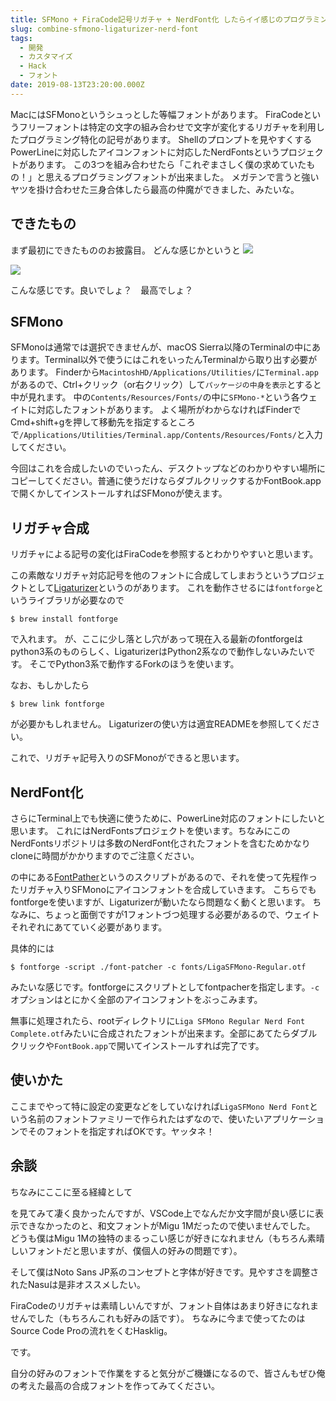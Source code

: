 ```yaml
---
title: SFMono + FiraCode記号リガチャ + NerdFont化 したらイイ感じのプログラミングフォントが爆誕した
slug: combine-sfmono-ligaturizer-nerd-font
tags:
  - 開発
  - カスタマイズ
  - Hack
  - フォント
date: 2019-08-13T23:20:00.000Z
---
```

MacにはSFMonoというシュっとした等幅フォントがあります。
FiraCodeというフリーフォントは特定の文字の組み合わせで文字が変化するリガチャを利用したプログラミング特化の記号があります。
Shellのプロンプトを見やすくするPowerLineに対応したアイコンフォントに対応したNerdFontsというプロジェクトがあります。
この3つを組み合わせたら「これぞまさしく僕の求めていたもの！」と思えるプログラミングフォントが出来ました。
メガテンで言うと強いヤツを掛け合わせた三身合体したら最高の仲魔ができました、みたいな。

## できたもの
まず最初にできたもののお披露目。
どんな感じかというと
![](https://lh3.googleusercontent.com/szlLnoEn24-Q0auSfzB5MY4bnmENbq5HOO7Mo3oF2xfU-rs-TsB3tl568r17Z_GW1YsUoW2kj15D8adyExTnQcYPvco4Zy_MUPLXsiqTCJ6sjnCJCXVY7HPK7FVcWhBGM6EztFVfcfecZ37gkYvqYxnHWGjA2PDgSgFoDqHmuRRlRgTgryWMTxRlqIwcjUTOmkrwlHpGCoBCgkcLePgDn0ZkV02pnSeqNs6JWL0xI7yh-y0Oz_PIgErEmrS4oGT4EB48KDiGsisBueEHb4t2wnp1yNZZwJ7vqQ6yRRJp23helQazPtgfBDXjf9W676K7buKb_FxpVUbqR4oGwIaE8SAcM6Z_F2pitQRdW7IzhlM2-4QVAqT_2mBqlnjNAHlSqtLOIK0qli47SQLvpA1MPObvwuSSMLhrbzRk8lk9ZBL-RlRYqBu-S_p_LfNaa2rVk3qsxRS4cch2ipP0bDQyyn7kvcfetEs60_7BTDrGnmTBJNoDUjFkhF-jlCNBHP3bgsl0qMryVtIKbZtpZg14Ec9v9_xkR_vswJQpm_Yz9CAohRCECSlw2y7kJ1dlHyKGy55VVlm9kGGlMGJJM9cWNGE2hfFuCk985HyXiYdMtVRuw9qixe5D1oSBQTyz8_FJG8gKQcKqz-lmUs0O7PHkmwKgX7EQvp0w5lxjvd9JXQvZ8o-jdCnGTA2v6MVLUyQyx6uO48CUeW1H-NcBaqVCHO1K=w1128-h396-no)

![](https://lh3.googleusercontent.com/CD6HSubSAi_H2DyhYivoApykH087en5NlE-fA9TrC3KZZZYWHOYX1ORKjhHgev50w1FSb1pa_kSJ5s-T3T2q8QkgN3H_mkiRfoeFr8KKaw7yH5LEi53ZQ3IwC0Yqd2bKywN2MS_Ucxk3k08I-e0vV_yVZrwB98XDs3XJx9oKAprnriLxalDstgRhm3-jQ2b8O75IK-XSH9KL1jSYgxTwnfmrJTIXuIZPJuPLwmxCROWW2pj5mV1TQoV6q5IU0srbIZ7sV0rMjeXHY47_YZO-5DTOMesm0nz2aq428rZZOEfx0UIZa5Dl2DrVhYqdaH5cXK_WLHzDd5Cu9fXxnqZicuRAQFagJ5wOiTQc8QaOakiIDiBLfE1ZWnCov8DQNIRBYY_LGnU7Mn-HoBkTFaY64kMVuhX6T4l9RtFKduEvn_KzrVIgFGich4iKjVYZAb3jpA4LWTFJ3CQeYIwSSaUVic_afhUnJPqCZFSg6g5ExwFylTHst9fgMtVSxx1L_0R8j26RWXx2EdnIT445QoVMiqyEV3a-rfUSBvw3VsH1lRlthkAfMbq6DwD57TPzE1ddgPqh0wpw3yJCZ2BeW32NjayyvshL5MwKCh6P8MJS00u2dq2hHlOff2KiPR3fKKfAznht_VwW31Mgxd_8VRcPAru9v1UXxF44lNZ1ZCWAfqgr7le1eVkTAlSzMpdJMkX6yhiSo6aVjCjAeRzbAG1THiHS=w1272-h672-no)

こんな感じです。良いでしょ？　最高でしょ？

## SFMono
SFMonoは通常では選択できませんが、macOS Sierra以降のTerminalの中にあります。Terminal以外で使うにはこれをいったんTerminalから取り出す必要があります。
Finderから`MacintoshHD/Applications/Utilities/`に`Terminal.app`があるので、Ctrl+クリック（or右クリック）して`パッケージの中身を表示`とすると中が見れます。
中の`Contents/Resources/Fonts/`の中に`SFMono-*`という各ウェイトに対応したフォントがあります。
よく場所がわからなければFinderで<key>Cmd</key>+<key>shift</key>+<key>g</key>を押して移動先を指定するところで`/Applications/Utilities/Terminal.app/Contents/Resources/Fonts/`と入力してください。

今回はこれを合成したいのでいったん、デスクトップなどのわかりやすい場所にコピーしてください。普通に使うだけならダブルクリックするかFontBook.appで開くかしてインストールすればSFMonoが使えます。

## リガチャ合成
リガチャによる記号の変化はFiraCodeを参照するとわかりやすいと思います。

<LinkCard url="https://github.com/tonsky/FiraCode" site-name="GitHub" title="tonsky/FiraCode" description="Monospaced font with programming ligatures. Contribute to tonsky/FiraCode development by creating an account on GitHub." image-url="https://avatars2.githubusercontent.com/u/285292?s=400&v=4" />

この素敵なリガチャ対応記号を他のフォントに合成してしまおうというプロジェクトとして[Ligaturizer](https://github.com/ToxicFrog/Ligaturizer)というのがあります。
これを動作させるには`fontforge`というライブラリが必要なので
```
$ brew install fontforge
```
で入れます。
が、ここに少し落とし穴があって現在入る最新のfontforgeはpython3系のものらしく、LigaturizerはPython2系なので動作しないみたいです。
そこでPython3系で動作するForkのほうを使います。

<LinkCard url="https://github.com/rojiani/Ligaturizer-2.0" site-name="GitHub" title="rojiani/Ligaturizer-2.0" description="Add ligatures to any coding font! Contribute to rojiani/Ligaturizer-2.0 development by creating an account on GitHub." image-url="https://avatars0.githubusercontent.com/u/2679686?s=400&v=4" />

なお、もしかしたら
```
$ brew link fontforge
```
が必要かもしれません。
Ligaturizerの使い方は適宜READMEを参照してください。

これで、リガチャ記号入りのSFMonoができると思います。

## NerdFont化
さらにTerminal上でも快適に使うために、PowerLine対応のフォントにしたいと思います。
これにはNerdFontsプロジェクトを使います。ちなみにこのNerdFontsリポジトリは多数のNerdFont化されたフォントを含むためかなりcloneに時間がかかりますのでご注意ください。

<LinkCard url="https://github.com/ryanoasis/nerd-fonts" site-name="GitHub" title="ryanoasis/nerd-fonts" description=":abcd: Iconic font aggregator, collection, and patcher. 40+ patched fonts, over 3,600 glyph/icons, includes popular collections such as Font Awesome &amp; fonts such as Hack - ryanoasis/nerd-fonts" image-url="https://avatars0.githubusercontent.com/u/8083459?s=400&v=4" />

の中にある[FontPather](https://github.com/ryanoasis/nerd-fonts#font-patcher)というのスクリプトがあるので、それを使って先程作ったリガチャ入りSFMonoにアイコンフォントを合成していきます。
こちらでもfontforgeを使いますが、Ligaturizerが動いたなら問題なく動くと思います。
ちなみに、ちょっと面倒ですが1フォントづつ処理する必要があるので、ウェイトそれぞれにあてていく必要があります。

具体的には
```
$ fontforge -script ./font-patcher -c fonts/LigaSFMono-Regular.otf
```
みたいな感じです。fontforgeにスクリプトとしてfontpacherを指定します。`-c`オプションはとにかく全部のアイコンフォントをぶっこみます。

無事に処理されたら、rootディレクトリに`Liga SFMono Regular Nerd Font Complete.otf`みたいに合成されたフォントが出来ます。全部にあてたらダブルクリックや`FontBook.app`で開いてインストールすれば完了です。

## 使いかた
ここまでやって特に設定の変更などをしていなければ`LigaSFMono Nerd Font`という名前のフォントファミリーで作られたはずなので、使いたいアプリケーションでそのフォントを指定すればOKです。ヤッタネ！

## 余談
ちなみにここに至る経緯として

<LinkCard url="https://qiita.com/delphinus/items/f472eb04ff91daf44274" site-name="Qiita" title="SF Mono を使って最高のプログラミング用フォントを作った話 - Qiita" description="みなさんターミナルは使ってますか？ Terminal.app？ iTerm2？ Hyper？ それとも他の何か？ それではフォントは何を使っていますか？ Menlo？ Consolas？ Ricty？ 今日はそんなお話です。 * ..." image-url="https://cdn.qiita.com/assets/qiita-fb-2887e7b4aad86fd8c25cea84846f2236.png" />

を見てみて凄く良かったんですが、VSCode上でなんだか文字間が良い感じに表示できなかったのと、和文フォントがMigu 1Mだったので使いませんでした。
どうも僕はMigu 1Mの独特のまるっこい感じが好きになれません（もちろん素晴しいフォントだと思いますが、僕個人の好みの問題です）。

そして僕はNoto Sans JP系のコンセプトと字体が好きです。見やすさを調整されたNasuは是非オススメしたい。

<LinkCard url="http://itouhiro.hatenablog.com/entry/20140917/font" site-name="itouhiroはてなブログ" title="Nasuフォント ： 見た目が似ている文字を判別しやすくするフリーフォント - itouhiroはてなブログ" description="Nasu（ナス）フォントを作成しました。" image-url="http://cdn-ak.f.st-hatena.com/images/fotolife/i/itouhiro/20140916/20140916224949.png" />

FiraCodeのリガチャは素晴しいんですが、フォント自体はあまり好きになれませんでした（もちろんこれも好みの話です）。
ちなみに今まで使ってたのはSource Code Proの流れをくむHasklig。

<LinkCard url="https://github.com/i-tu/Hasklig" site-name="GitHub" title="i-tu/Hasklig" description="Hasklig - a code font with monospaced ligatures. Contribute to i-tu/Hasklig development by creating an account on GitHub." image-url="https://avatars2.githubusercontent.com/u/2201932?s=400&v=4" />
です。

自分の好みのフォントで作業をすると気分がご機嫌になるので、皆さんもぜひ俺の考えた最高の合成フォントを作ってみてください。
